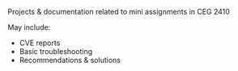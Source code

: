 Projects & documentation related to mini assignments in CEG 2410

May include:
- CVE reports
- Basic troubleshooting
- Recommendations & solutions
